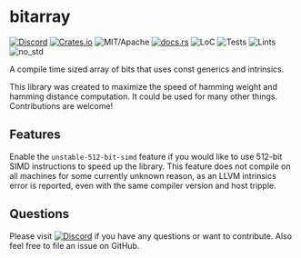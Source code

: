 # bitarray

[![Discord][dci]][dcl] [![Crates.io][ci]][cl] ![MIT/Apache][li] [![docs.rs][di]][dl] ![LoC][lo] ![Tests][btl] ![Lints][bll] ![no_std][bnl]

[ci]: https://img.shields.io/crates/v/bitarray.svg
[cl]: https://crates.io/crates/bitarray/

[li]: https://img.shields.io/crates/l/specs.svg?maxAge=2592000

[di]: https://docs.rs/bitarray/badge.svg
[dl]: https://docs.rs/bitarray/

[lo]: https://tokei.rs/b1/github/rust-cv/bitarray?category=code

[dci]: https://img.shields.io/discord/550706294311485440.svg?logo=discord&colorB=7289DA
[dcl]: https://discord.gg/d32jaam

[btl]: https://github.com/rust-cv/bitarray/workflows/unit%20tests/badge.svg
[bll]: https://github.com/rust-cv/bitarray/workflows/lints/badge.svg
[bnl]: https://github.com/rust-cv/bitarray/workflows/no-std/badge.svg

A compile time sized array of bits that uses const generics and intrinsics.

This library was created to maximize the speed of hamming weight and hamming distance computation.
It could be used for many other things. Contributions are welcome!

## Features

Enable the `unstable-512-bit-simd` feature if you would like to use 512-bit SIMD instructions to speed up the library. This feature does not compile on all machines for some currently unknown reason, as an LLVM intrinsics error is reported, even with the same compiler version and host tripple.

## Questions

Please visit [![Discord][dci]][dcl] if you have any questions or want to contribute. Also feel free to file an issue on GitHub.
